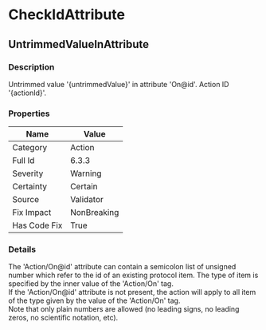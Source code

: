 ﻿---  
uid: Validator_6_3_3  
---

# CheckIdAttribute

## UntrimmedValueInAttribute

### Description

Untrimmed value '{untrimmedValue}' in attribute 'On@id'. Action ID '{actionId}'.

### Properties

| Name         | Value       |
| ------------ | ----------- |
| Category     | Action      |
| Full Id      | 6.3.3       |
| Severity     | Warning     |
| Certainty    | Certain     |
| Source       | Validator   |
| Fix Impact   | NonBreaking |
| Has Code Fix | True        |

### Details

The 'Action\/On@id' attribute can contain a semicolon list of unsigned number which refer to the id of an existing protocol item. The type of item is specified by the inner value of the 'Action\/On' tag.  
If the 'Action\/On@id' attribute is not present, the action will apply to all item of the type given by the value of the 'Action\/On' tag.  
Note that only plain numbers are allowed (no leading signs, no leading zeros, no scientific notation, etc).
